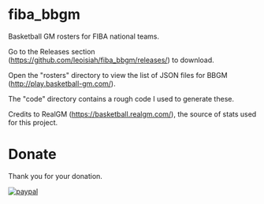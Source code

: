 # fiba_bbgm

Basketball GM rosters for FIBA national teams.

Go to the Releases section (https://github.com/leoisiah/fiba_bbgm/releases/) to download.

Open the "rosters" directory to view the list of JSON files for BBGM (http://play.basketball-gm.com/).

The "code" directory contains a rough code I used to generate these.

Credits to RealGM (https://basketball.realgm.com/), the source of stats used for this project.

# Donate

Thank you for your donation.

[![paypal](https://www.paypalobjects.com/en_US/i/btn/btn_donateCC_LG.gif)](https://www.paypal.com/cgi-bin/webscr?cmd=_s-xclick&hosted_button_id=N54KRV9DFTBC2&source=url)
